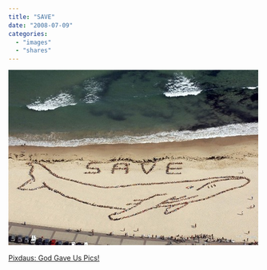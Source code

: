 ```yaml
---
title: "SAVE"
date: "2008-07-09"
categories: 
  - "images"
  - "shares"
---
```


![](images/4wnP83SaFb7b1d5tgriZkTm7_1280.jpg)

[Pixdaus: God Gave Us Pics!](http://pixdaus.com/single.php?id=48490)
